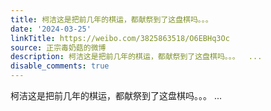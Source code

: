 ```yaml
---
title: 柯洁这是把前几年的棋运，都献祭到了这盘棋吗。。。
date: '2024-03-25'
linkTitle: https://weibo.com/3825863518/O6EBHq3Oc
source: 正宗毒奶菇的微博
description: 柯洁这是把前几年的棋运，都献祭到了这盘棋吗。。。  ...
disable_comments: true
---
```

柯洁这是把前几年的棋运，都献祭到了这盘棋吗。。。  ...